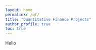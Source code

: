 ```yaml
---
layout: home
permalink: /qf/
title: "Quantitative Finance Projects"
author_profile: true
toc: true
---
```


Hello